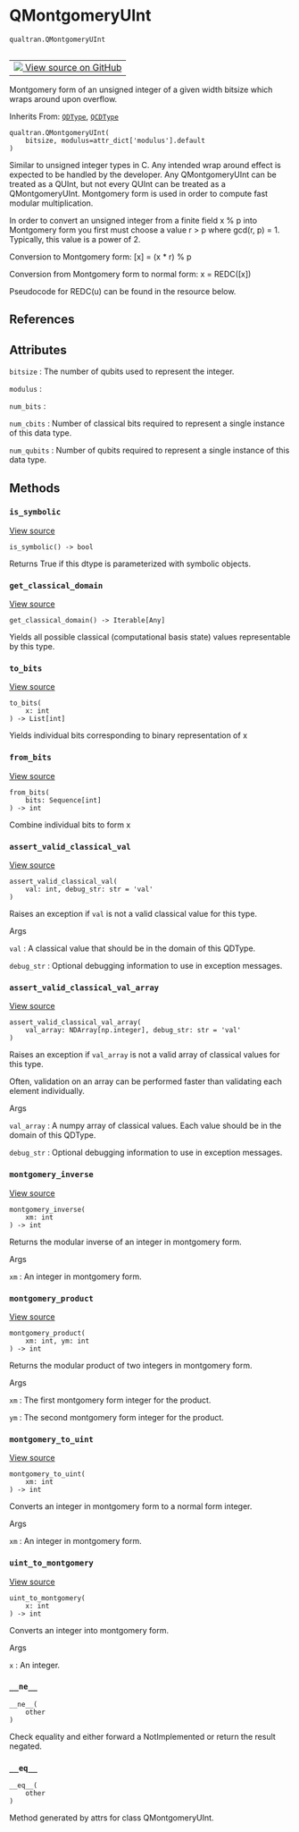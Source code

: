 # QMontgomeryUInt
`qualtran.QMontgomeryUInt`


<table class="tfo-notebook-buttons tfo-api nocontent" align="left">
<td>
  <a target="_blank" href="https://github.com/quantumlib/Qualtran/blob/main/qualtran/_infra/data_types.py#L793-L900">
    <img src="https://www.tensorflow.org/images/GitHub-Mark-32px.png" />
    View source on GitHub
  </a>
</td>
</table>



Montgomery form of an unsigned integer of a given width bitsize which wraps around upon overflow.

Inherits From: [`QDType`](../qualtran/QDType.md), [`QCDType`](../qualtran/QCDType.md)

<pre class="devsite-click-to-copy prettyprint lang-py tfo-signature-link">
<code>qualtran.QMontgomeryUInt(
    bitsize, modulus=attr_dict[&#x27;modulus&#x27;].default
)
</code></pre>



<!-- Placeholder for "Used in" -->

Similar to unsigned integer types in C. Any intended wrap around effect is
expected to be handled by the developer. Any QMontgomeryUInt can be treated as a QUInt, but not
every QUInt can be treated as a QMontgomeryUInt. Montgomery form is used in order to compute
fast modular multiplication.

In order to convert an unsigned integer from a finite field x % p into Montgomery form you
first must choose a value r > p where gcd(r, p) = 1. Typically, this value is a power of 2.

Conversion to Montgomery form:
    [x] = (x * r) % p

Conversion from Montgomery form to normal form:
    x = REDC([x])

Pseudocode for REDC(u) can be found in the resource below.

<h2 class="add-link">References</h2>






<h2 class="add-link">Attributes</h2>

`bitsize`<a id="bitsize"></a>
: The number of qubits used to represent the integer.

`modulus`<a id="modulus"></a>
: &nbsp;

`num_bits`<a id="num_bits"></a>
: &nbsp;

`num_cbits`<a id="num_cbits"></a>
: Number of classical bits required to represent a single instance of this data type.

`num_qubits`<a id="num_qubits"></a>
: Number of qubits required to represent a single instance of this data type.




## Methods

<h3 id="is_symbolic"><code>is_symbolic</code></h3>

<a target="_blank" class="external" href="https://github.com/quantumlib/Qualtran/blob/main/qualtran/_infra/data_types.py#L832-L833">View source</a>

<pre class="devsite-click-to-copy prettyprint lang-py tfo-signature-link">
<code>is_symbolic() -> bool
</code></pre>

Returns True if this dtype is parameterized with symbolic objects.


<h3 id="get_classical_domain"><code>get_classical_domain</code></h3>

<a target="_blank" class="external" href="https://github.com/quantumlib/Qualtran/blob/main/qualtran/_infra/data_types.py#L835-L838">View source</a>

<pre class="devsite-click-to-copy prettyprint lang-py tfo-signature-link">
<code>get_classical_domain() -> Iterable[Any]
</code></pre>

Yields all possible classical (computational basis state) values representable by this type.


<h3 id="to_bits"><code>to_bits</code></h3>

<a target="_blank" class="external" href="https://github.com/quantumlib/Qualtran/blob/main/qualtran/_infra/data_types.py#L840-L842">View source</a>

<pre class="devsite-click-to-copy prettyprint lang-py tfo-signature-link">
<code>to_bits(
    x: int
) -> List[int]
</code></pre>

Yields individual bits corresponding to binary representation of x


<h3 id="from_bits"><code>from_bits</code></h3>

<a target="_blank" class="external" href="https://github.com/quantumlib/Qualtran/blob/main/qualtran/_infra/data_types.py#L844-L845">View source</a>

<pre class="devsite-click-to-copy prettyprint lang-py tfo-signature-link">
<code>from_bits(
    bits: Sequence[int]
) -> int
</code></pre>

Combine individual bits to form x


<h3 id="assert_valid_classical_val"><code>assert_valid_classical_val</code></h3>

<a target="_blank" class="external" href="https://github.com/quantumlib/Qualtran/blob/main/qualtran/_infra/data_types.py#L847-L853">View source</a>

<pre class="devsite-click-to-copy prettyprint lang-py tfo-signature-link">
<code>assert_valid_classical_val(
    val: int, debug_str: str = &#x27;val&#x27;
)
</code></pre>

Raises an exception if `val` is not a valid classical value for this type.


Args

`val`
: A classical value that should be in the domain of this QDType.

`debug_str`
: Optional debugging information to use in exception messages.




<h3 id="assert_valid_classical_val_array"><code>assert_valid_classical_val_array</code></h3>

<a target="_blank" class="external" href="https://github.com/quantumlib/Qualtran/blob/main/qualtran/_infra/data_types.py#L855-L861">View source</a>

<pre class="devsite-click-to-copy prettyprint lang-py tfo-signature-link">
<code>assert_valid_classical_val_array(
    val_array: NDArray[np.integer], debug_str: str = &#x27;val&#x27;
)
</code></pre>

Raises an exception if `val_array` is not a valid array of classical values for this type.

Often, validation on an array can be performed faster than validating each element
individually.

Args

`val_array`
: A numpy array of classical values. Each value should be in the domain
  of this QDType.

`debug_str`
: Optional debugging information to use in exception messages.




<h3 id="montgomery_inverse"><code>montgomery_inverse</code></h3>

<a target="_blank" class="external" href="https://github.com/quantumlib/Qualtran/blob/main/qualtran/_infra/data_types.py#L863-L872">View source</a>

<pre class="devsite-click-to-copy prettyprint lang-py tfo-signature-link">
<code>montgomery_inverse(
    xm: int
) -> int
</code></pre>

Returns the modular inverse of an integer in montgomery form.


Args

`xm`
: An integer in montgomery form.




<h3 id="montgomery_product"><code>montgomery_product</code></h3>

<a target="_blank" class="external" href="https://github.com/quantumlib/Qualtran/blob/main/qualtran/_infra/data_types.py#L874-L882">View source</a>

<pre class="devsite-click-to-copy prettyprint lang-py tfo-signature-link">
<code>montgomery_product(
    xm: int, ym: int
) -> int
</code></pre>

Returns the modular product of two integers in montgomery form.


Args

`xm`
: The first montgomery form integer for the product.

`ym`
: The second montgomery form integer for the product.




<h3 id="montgomery_to_uint"><code>montgomery_to_uint</code></h3>

<a target="_blank" class="external" href="https://github.com/quantumlib/Qualtran/blob/main/qualtran/_infra/data_types.py#L884-L891">View source</a>

<pre class="devsite-click-to-copy prettyprint lang-py tfo-signature-link">
<code>montgomery_to_uint(
    xm: int
) -> int
</code></pre>

Converts an integer in montgomery form to a normal form integer.


Args

`xm`
: An integer in montgomery form.




<h3 id="uint_to_montgomery"><code>uint_to_montgomery</code></h3>

<a target="_blank" class="external" href="https://github.com/quantumlib/Qualtran/blob/main/qualtran/_infra/data_types.py#L893-L900">View source</a>

<pre class="devsite-click-to-copy prettyprint lang-py tfo-signature-link">
<code>uint_to_montgomery(
    x: int
) -> int
</code></pre>

Converts an integer into montgomery form.


Args

`x`
: An integer.




<h3 id="__ne__"><code>__ne__</code></h3>

<pre class="devsite-click-to-copy prettyprint lang-py tfo-signature-link">
<code>__ne__(
    other
)
</code></pre>

Check equality and either forward a NotImplemented or return the result negated.


<h3 id="__eq__"><code>__eq__</code></h3>

<pre class="devsite-click-to-copy prettyprint lang-py tfo-signature-link">
<code>__eq__(
    other
)
</code></pre>

Method generated by attrs for class QMontgomeryUInt.




